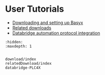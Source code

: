 # User Tutorials


* [Downloading and setting up Basyx](./download/index.md)
* [Related downloads](./relatedDownload/index.md)
* [Databridge automation protocol integration](databridge-PLC4X.md)


```{toctree}
:hidden:
:maxdepth: 1


download/index
relatedDownload/index
databridge-PLC4X

```